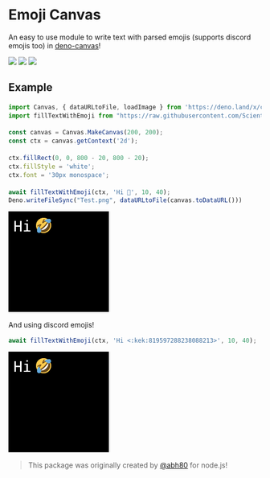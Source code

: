 # Emoji Canvas

An easy to use module to write text with parsed emojis (supports discord emojis too) in [deno-canvas](https://deno.land/x/canvas@v1.1.3)!

[![](https://www.codefactor.io/repository/github/scientific-guy/emoji-canvas/badge?style=for-the-badge)](https://www.codefactor.io/repository/github/scientific-guy/emoji-canvas)
[![](https://img.shields.io/badge/VIEW-GITHUB-white?style=for-the-badge)](https://github.com/Scientific-Guy/emoji-canvas)
[![](https://img.shields.io/github/v/tag/Scientific-Guy/emoji-canvas?style=for-the-badge&label=version)](https://github.com/Scientific-Guy/emoji-canvas)

## Example

```ts
import Canvas, { dataURLtoFile, loadImage } from 'https://deno.land/x/canvas@v1.1.3/mod.ts';
import fillTextWithEmoji from "https://raw.githubusercontent.com/Scientific-Guy/emoji-canvas/master/mod.ts";

const canvas = Canvas.MakeCanvas(200, 200);
const ctx = canvas.getContext('2d');

ctx.fillRect(0, 0, 800 - 20, 800 - 20);
ctx.fillStyle = 'white';
ctx.font = '30px monospace';

await fillTextWithEmoji(ctx, 'Hi 🤣', 10, 40); 
Deno.writeFileSync("Test.png", dataURLtoFile(canvas.toDataURL()))
```

![Example with unicode emojis](https://github.com/Scientific-Guy/emoji-canvas/blob/master/examples/example_1.png?raw=true)

And using discord emojis!

```ts
await fillTextWithEmoji(ctx, 'Hi <:kek:819597288238088213>', 10, 40); 
```

![Example with discord emojis](https://github.com/Scientific-Guy/emoji-canvas/blob/master/examples/example_1.png?raw=true)

> This package was originally created by [@abh80](https://github.com/abh80) for node.js!